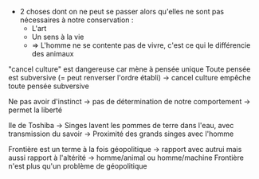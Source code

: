 - 2 choses dont on ne peut se passer alors qu'elles ne sont pas nécessaires à notre conservation :
	- L'art
	- Un sens à la vie
	- => L'homme ne se contente pas de vivre, c'est ce qui le différencie des animaux

"cancel culture" est dangereuse car mène à pensée unique
Toute pensée est subversive (= peut renverser l'ordre établi) -> cancel culture empêche toute pensée subversive

Ne pas avoir d'instinct -> pas de détermination de notre comportement -> permet la liberté

Ile de Toshiba -> Singes lavent les pommes de terre dans l'eau, avec transmission du savoir -> Proximité des grands singes avec l'homme

Frontière est un terme à la fois géopolitique -> rapport avec autrui mais aussi rapport à l'altérité -> homme/animal ou homme/machine
Frontière n'est plus qu'un problème de géopolitique